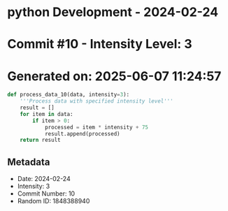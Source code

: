 ﻿# python Development - 2024-02-24
# Commit #10 - Intensity Level: 3
# Generated on: 2025-06-07 11:24:57
```python
def process_data_10(data, intensity=3):
    '''Process data with specified intensity level'''
    result = []
    for item in data:
        if item > 0:
            processed = item * intensity + 75
            result.append(processed)
    return result
```
## Metadata
- Date: 2024-02-24
- Intensity: 3
- Commit Number: 10
- Random ID: 1848388940
